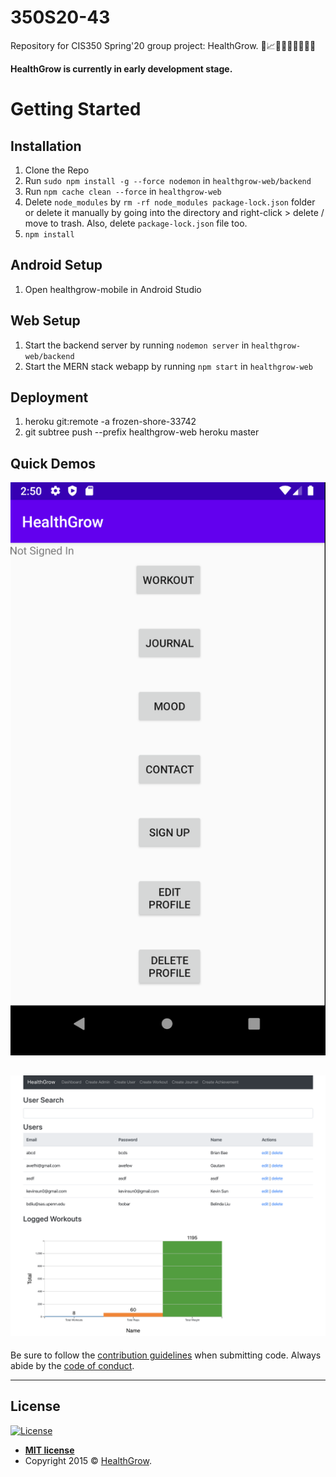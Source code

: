 # 350S20-43
Repository for CIS350 Spring'20 group project: HealthGrow. :seedling::chart_with_upwards_trend::rocket::evergreen_tree::palm_tree::cactus::deciduous_tree::blossom::cherry_blossom:

**HealthGrow is currently in early development stage.**

# Getting Started

## Installation
1. Clone the Repo 
2. Run `sudo npm install -g --force nodemon` in `healthgrow-web/backend`
3. Run `npm cache clean --force` in `healthgrow-web`
4. Delete `node_modules` by `rm -rf node_modules package-lock.json` folder or delete it manually by going into the directory and right-click > delete / move to trash. Also, delete `package-lock.json` file too.
5. `npm install`

## Android Setup
1. Open healthgrow-mobile in Android Studio

## Web Setup
1. Start the backend server by running `nodemon server` in `healthgrow-web/backend`
2. Start the MERN stack webapp by running `npm start` in `healthgrow-web`

## Deployment
1. heroku git:remote -a frozen-shore-33742
2. git subtree push --prefix healthgrow-web heroku master

## Quick Demos
![Mobile App](docs/img/mobile_app.png)

![Admin Dashboard](docs/img/admin_dashboard.png)
---

Be sure to follow the [contribution guidelines](CONTRIBUTING.md) when submitting code. Always abide by the [code of conduct](CODE_OF_CONDUCT.md).

---

## License

[![License](http://img.shields.io/:license-mit-blue.svg?style=flat-square)](http://badges.mit-license.org)

- **[MIT license](http://opensource.org/licenses/mit-license.php)**
- Copyright 2015 © <a href="">HealthGrow</a>.